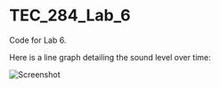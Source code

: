 # TEC_284_Lab_6
Code for Lab 6.

Here is a line graph detailing the sound level over time:

![Screenshot](<img width="598" height="361" alt="Screenshot 2025-09-09 143932" src="https://github.com/user-attachments/assets/d87a7169-1263-4cf1-8514-a6c40eb35993" />)
